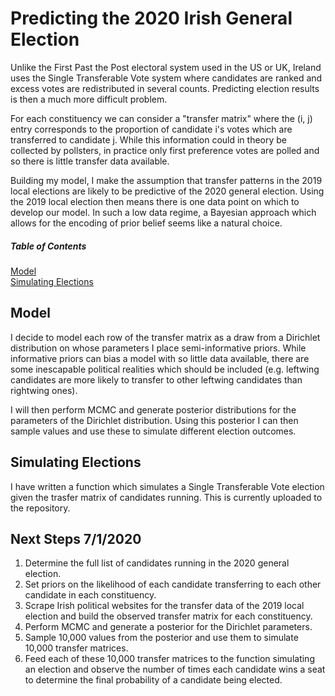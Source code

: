 # Predicting the 2020 Irish General Election

Unlike the First Past the Post electoral system used in the US or UK, Ireland
uses the Single Transferable Vote system where candidates are ranked and excess
votes are redistributed in several counts. Predicting election results is then a
much more difficult problem.

For each constituency we can consider a "transfer matrix" where the (i, j) entry
corresponds to the proportion of candidate i's votes which are transferred to
candidate j. While this information could in theory be collected by pollsters, in
practice only first preference votes are polled and so there is little transfer
data available.

Building my model, I make the assumption that transfer patterns in the 2019 local
elections are likely to be predictive of the 2020 general election. Using the 2019
local election then means there is one data point on which to develop our model. 
In such a low data regime, a Bayesian approach which allows for the encoding of prior
belief seems like a natural choice.

##### Table of Contents  
[Model](#headers)  
[Simulating Elections](#emphasis)  

<a name="headers"/>

## Model

I decide to model each row of the transfer matrix as a draw from a Dirichlet
distribution on whose parameters I place semi-informative priors. While informative
priors can bias a model with so little data available, there are some inescapable
political realities which should be included (e.g. leftwing candidates are more
likely to transfer to other leftwing candidates than rightwing ones).

I will then perform MCMC and generate posterior distributions for the parameters
of the Dirichlet distribution. Using this posterior I can then sample values and use
these to simulate different election outcomes.

<a name="emphasis"/>

## Simulating Elections

I have written a function which simulates a Single Transferable Vote election given the
trasfer matrix of candidates running. This is currently uploaded to the repository.

## Next Steps 7/1/2020

1. Determine the full list of candidates running in the 2020 general election.
2. Set priors on the likelihood of each candidate transferring to each other
   candidate in each constituency.
3. Scrape Irish political websites for the transfer data of the 2019 local election
   and build the observed transfer matrix for each constituency.
4. Perform MCMC and generate a posterior for the Dirichlet parameters.
5. Sample 10,000 values from the posterior and use them to simulate 10,000 transfer matrices.
6. Feed each of these 10,000 transfer matrices to the function simulating an election
   and observe the number of times each candidate wins a seat to determine the final
   probability of a candidate being elected.



